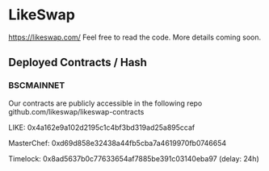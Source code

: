# LikeSwap

https://likeswap.com/ Feel free to read the code. More details coming soon.

## Deployed Contracts / Hash

### BSCMAINNET

Our contracts are publicly accessible in the following repo github.com/likeswap/likeswap-contracts

LIKE: 0x4a162e9a102d2195c1c4bf3bd319ad25a895ccaf

MasterChef: 0xd69d858e32438a44fb5cba7a4619970fb0746654

Timelock: 0x8ad5637b0c77633654af7885be391c03140eba97 (delay: 24h)
